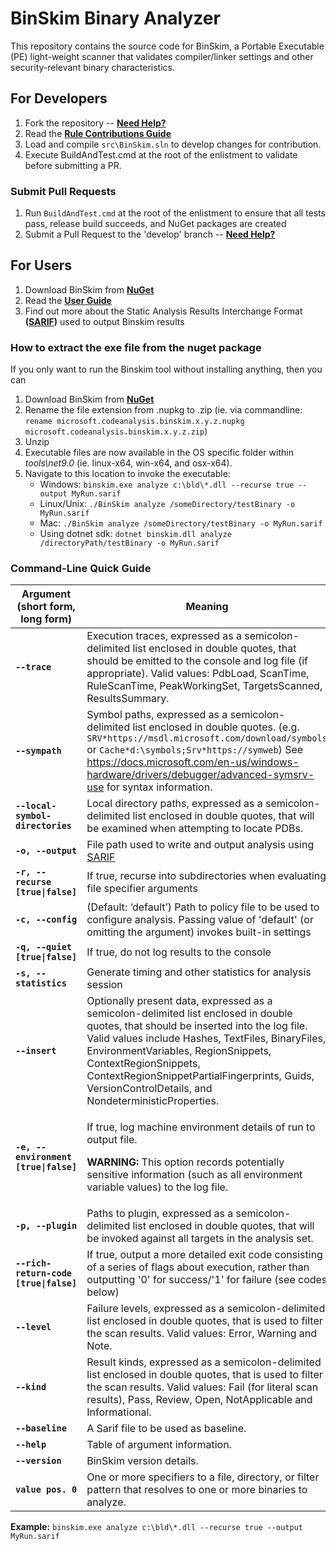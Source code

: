 ﻿# BinSkim Binary Analyzer

This repository contains the source code for BinSkim, a Portable Executable (PE) light-weight scanner that validates compiler/linker settings and other security-relevant binary characteristics.

## For Developers

1. Fork the repository -- **[Need Help?](https://help.github.com/articles/fork-a-repo/)**
2. Read the **[Rule Contributions Guide](./docs/RuleContributions.md)**
3. Load and compile `src\BinSkim.sln` to develop changes for contribution.
4. Execute BuildAndTest.cmd at the root of the enlistment to validate before submitting a PR.

### Submit Pull Requests

1. Run `BuildAndTest.cmd` at the root of the enlistment to ensure that all tests pass, release build succeeds, and NuGet packages are created
2. Submit a Pull Request to the 'develop' branch -- **[Need Help?](https://help.github.com/articles/about-pull-requests/)**

## For Users

1. Download BinSkim from **[NuGet](https://www.nuget.org/packages/Microsoft.CodeAnalysis.BinSkim/)**
2. Read the **[User Guide](./docs/UserGuide.md)**
3. Find out more about the Static Analysis Results Interchange Format **([SARIF](https://github.com/sarif-standard/sarif-spec/))** used to output Binskim results

### How to extract the exe file from the nuget package

If you only want to run the Binskim tool without installing anything, then you can

1. Download BinSkim from **[NuGet](https://www.nuget.org/packages/Microsoft.CodeAnalysis.BinSkim/)**
2. Rename the file extension from .nupkg to .zip (ie. via commandline: `rename microsoft.codeanalysis.binskim.x.y.z.nupkg microsoft.codeanalysis.binskim.x.y.z.zip`)
3. Unzip
4. Executable files are now available in the OS specific folder within _tools\net9.0_ (ie. linux-x64, win-x64, and osx-x64).
5. Navigate to this location to invoke the executable:
   - Windows: `binskim.exe analyze c:\bld\*.dll --recurse true --output MyRun.sarif`
   - Linux/Unix: `./BinSkim analyze /someDirectory/testBinary -o MyRun.sarif`
   - Mac: `./BinSkim analyze /someDirectory/testBinary -o MyRun.sarif`
   - Using dotnet sdk: `dotnet binskim.dll analyze /directoryPath/testBinary -o MyRun.sarif`

### Command-Line Quick Guide

| Argument (short form, long form)       | Meaning                                                                                                                                                                                                                                                                                                                                                         |
| -------------------------------------- | --------------------------------------------------------------------------------------------------------------------------------------------------------------------------------------------------------------------------------------------------------------------------------------------------------------------------------------------------------------- |
| **`--trace`**                          | Execution traces, expressed as a semicolon-delimited list enclosed in double quotes, that should be emitted to the console and log file (if appropriate). Valid values: PdbLoad, ScanTime, RuleScanTime, PeakWorkingSet, TargetsScanned, ResultsSummary.                                                                                                        |
| **`--sympath`**                        | Symbol paths, expressed as a semicolon-delimited list enclosed in double quotes. (e.g. `SRV*https://msdl.microsoft.com/download/symbols` or `Cache*d:\symbols;Srv*https://symweb`) See https://docs.microsoft.com/en-us/windows-hardware/drivers/debugger/advanced-symsrv-use for syntax information.                                                           |
| **`--local-symbol-directories`**       | Local directory paths, expressed as a semicolon-delimited list enclosed in double quotes, that will be examined when attempting to locate PDBs.                                                                                                                                                                                                                 |
| **`-o, --output`**                     | File path used to write and output analysis using [SARIF](https://github.com/Microsoft/sarif-sdk)                                                                                                                                                                                                                                                               |
| **`-r, --recurse [true\|false]`**      | If true, recurse into subdirectories when evaluating file specifier arguments                                                                                                                                                                                                                                                                                   |
| **`-c, --config`**                     | (Default: ‘default’) Path to policy file to be used to configure analysis. Passing value of 'default' (or omitting the argument) invokes built-in settings                                                                                                                                                                                                      |
| **`-q, --quiet [true\|false]`**        | If true, do not log results to the console                                                                                                                                                                                                                                                                                                                      |
| **`-s, --statistics`**                 | Generate timing and other statistics for analysis session                                                                                                                                                                                                                                                                                                       |
| **`--insert`**                         | Optionally present data, expressed as a semicolon-delimited list enclosed in double quotes, that should be inserted into the log file. Valid values include Hashes, TextFiles, BinaryFiles, EnvironmentVariables, RegionSnippets, ContextRegionSnippets, ContextRegionSnippetPartialFingerprints, Guids, VersionControlDetails, and NondeterministicProperties. |
| **`-e, --environment [true\|false]`**  | <p>If true, log machine environment details of run to output file.</p><p>**WARNING:** This option records potentially sensitive information (such as all environment variable values) to the log file.</p>                                                                                                                                                      |
| **`-p, --plugin`**                     | Paths to plugin, expressed as a semicolon-delimited list enclosed in double quotes, that will be invoked against all targets in the analysis set.                                                                                                                                                                                                               |
| **`--rich-return-code [true\|false]`** | If true, output a more detailed exit code consisting of a series of flags about execution, rather than outputting '0' for success/'1' for failure (see codes below)                                                                                                                                                                                             |
| **`--level`**                          | Failure levels, expressed as a semicolon-delimited list enclosed in double quotes, that is used to filter the scan results. Valid values: Error, Warning and Note.                                                                                                                                                                                              |
| **`--kind`**                           | Result kinds, expressed as a semicolon-delimited list enclosed in double quotes, that is used to filter the scan results. Valid values: Fail (for literal scan results), Pass, Review, Open, NotApplicable and Informational.                                                                                                                                   |
| **`--baseline`**                       | A Sarif file to be used as baseline.                                                                                                                                                                                                                                                                                                                            |
| **`--help`**                           | Table of argument information.                                                                                                                                                                                                                                                                                                                                  |
| **`--version`**                        | BinSkim version details.                                                                                                                                                                                                                                                                                                                                        |
| **`value pos. 0`**                     | One or more specifiers to a file, directory, or filter pattern that resolves to one or more binaries to analyze.                                                                                                                                                                                                                                                |

**Example:** `binskim.exe analyze c:\bld\*.dll --recurse true --output MyRun.sarif`
